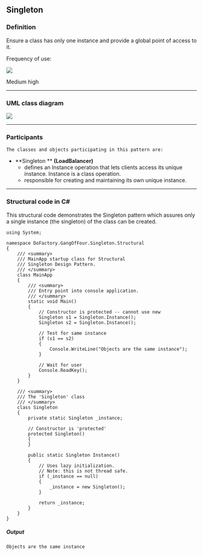 ## Singleton

### Definition

Ensure a class has only one instance and provide a global point of access to it.

Frequency of use:

![](https://www.dofactory.com/images/patterns/use_medium_high.jpg)

Medium high

* * *

### UML class diagram

![](https://www.dofactory.com/images/diagrams/net/singleton.gif)

* * *

### Participants

    The classes and objects participating in this pattern are:

-   **Singleton **  **(LoadBalancer)**
    -   defines an Instance operation that lets clients access its unique instance. Instance is a class operation.
    -   responsible for creating and maintaining its own unique instance.

* * *

### Structural code in C#

This structural code demonstrates the Singleton pattern which assures only a single instance (the singleton) of the class can be created.

    using System;

    namespace DoFactory.GangOfFour.Singleton.Structural
    {
        /// <summary>
        /// MainApp startup class for Structural
        /// Singleton Design Pattern.
        /// </summary>
        class MainApp
        {
            /// <summary>
            /// Entry point into console application.
            /// </summary>
            static void Main()
            {
                // Constructor is protected -- cannot use new
                Singleton s1 = Singleton.Instance();
                Singleton s2 = Singleton.Instance();

                // Test for same instance
                if (s1 == s2)
                {
                    Console.WriteLine("Objects are the same instance");
                }

                // Wait for user
                Console.ReadKey();
            }
        }

        /// <summary>
        /// The 'Singleton' class
        /// </summary>
        class Singleton
        {
            private static Singleton _instance;

            // Constructor is 'protected'
            protected Singleton()
            {
            }

            public static Singleton Instance()
            {
                // Uses lazy initialization.
                // Note: this is not thread safe.
                if (_instance == null)
                {
                    _instance = new Singleton();
                }

                return _instance;
            }
        }
    }

##### Output

    Objects are the same instance
